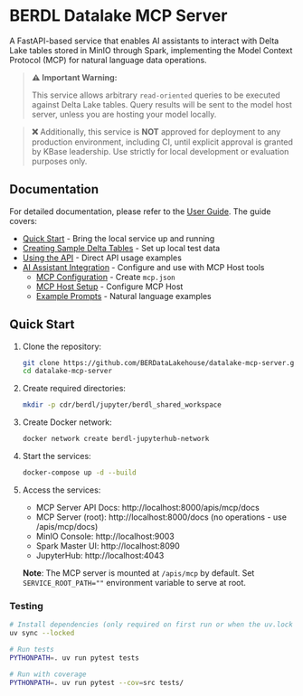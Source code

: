 # BERDL Datalake MCP Server

A FastAPI-based service that enables AI assistants to interact with Delta Lake tables stored in MinIO through Spark, implementing the Model Context Protocol (MCP) for natural language data operations.

> **⚠️ Important Warning:** 
> 
> This service allows arbitrary `read-oriented` queries to be executed against Delta Lake tables. Query results will be sent to the model host server, unless you are hosting your model locally.

> **❌** Additionally, this service is **NOT** approved for deployment to any production environment, including CI, until explicit approval is granted by KBase leadership. Use strictly for local development or evaluation purposes only.

## Documentation

For detailed documentation, please refer to the [User Guide](docs/guide/user_guide.md). The guide covers:

- [Quick Start](docs/guide/user_guide.md#quick-start) - Bring the local service up and running
- [Creating Sample Delta Tables](docs/guide/user_guide.md#creating-sample-delta-tables) - Set up local test data
- [Using the API](docs/guide/user_guide.md#using-the-api) - Direct API usage examples
- [AI Assistant Integration](docs/guide/user_guide.md#ai-assistant-integration) - Configure and use with MCP Host tools
  - [MCP Configuration](docs/guide/user_guide.md#mcp-configuration) - Create `mcp.json`
  - [MCP Host Setup](docs/guide/user_guide.md#mcp-host-setup) - Configure MCP Host
  - [Example Prompts](docs/guide/user_guide.md#example-prompts) - Natural language examples

## Quick Start

1. Clone the repository:
   ```bash
   git clone https://github.com/BERDataLakehouse/datalake-mcp-server.git
   cd datalake-mcp-server
   ```

2. Create required directories:
   ```bash
   mkdir -p cdr/berdl/jupyter/berdl_shared_workspace
   ```

3. Create Docker network:
   ```bash
   docker network create berdl-jupyterhub-network
   ```

4. Start the services:
   ```bash
   docker-compose up -d --build
   ```

5. Access the services:
   - MCP Server API Docs: http://localhost:8000/apis/mcp/docs
   - MCP Server (root): http://localhost:8000/docs (no operations - use /apis/mcp/docs)
   - MinIO Console: http://localhost:9003
   - Spark Master UI: http://localhost:8090
   - JupyterHub: http://localhost:4043
   
   **Note**: The MCP server is mounted at `/apis/mcp` by default. Set `SERVICE_ROOT_PATH=""` environment variable to serve at root.

### Testing

```bash
# Install dependencies (only required on first run or when the uv.lock file changes)
uv sync --locked

# Run tests
PYTHONPATH=. uv run pytest tests

# Run with coverage
PYTHONPATH=. uv run pytest --cov=src tests/
```
